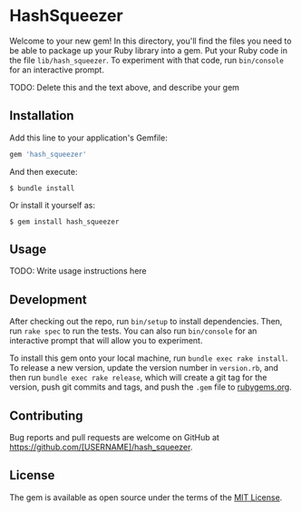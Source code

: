 # HashSqueezer

Welcome to your new gem! In this directory, you'll find the files you need to be able to package up your Ruby library into a gem. Put your Ruby code in the file `lib/hash_squeezer`. To experiment with that code, run `bin/console` for an interactive prompt.

TODO: Delete this and the text above, and describe your gem

## Installation

Add this line to your application's Gemfile:

```ruby
gem 'hash_squeezer'
```

And then execute:

    $ bundle install

Or install it yourself as:

    $ gem install hash_squeezer

## Usage

TODO: Write usage instructions here

## Development

After checking out the repo, run `bin/setup` to install dependencies. Then, run `rake spec` to run the tests. You can also run `bin/console` for an interactive prompt that will allow you to experiment.

To install this gem onto your local machine, run `bundle exec rake install`. To release a new version, update the version number in `version.rb`, and then run `bundle exec rake release`, which will create a git tag for the version, push git commits and tags, and push the `.gem` file to [rubygems.org](https://rubygems.org).

## Contributing

Bug reports and pull requests are welcome on GitHub at https://github.com/[USERNAME]/hash_squeezer.


## License

The gem is available as open source under the terms of the [MIT License](https://opensource.org/licenses/MIT).
